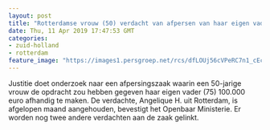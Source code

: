 ```yaml
---
layout: post
title: "Rotterdamse vrouw (50) verdacht van afpersen van haar eigen vader"
date: Thu, 11 Apr 2019 17:47:53 GMT
categories: 
- zuid-holland 
- rotterdam 
feature_image: "https://images1.persgroep.net/rcs/dfLOUj56cVPeRC7n1_cEcFsYhtA/diocontent/120334218/_fitwidth/400/?appId=21791a8992982cd8da851550a453bd7f&quality=0.7"
---
```


Justitie doet onderzoek naar een afpersingszaak waarin een 50-jarige vrouw de opdracht zou hebben gegeven haar eigen vader (75) 100.000 euro afhandig te maken. De verdachte, Angelique H. uit Rotterdam, is afgelopen maand aangehouden, bevestigt het Openbaar Ministerie. Er worden nog twee andere verdachten aan de zaak gelinkt.

